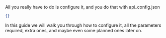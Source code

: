 All you really have to do is configure it, and you do that with api_config.json

```json
{}
```

In this guide we will walk you through how to configure it, all the parameters required, extra ones, and maybe even some planned ones later on.
